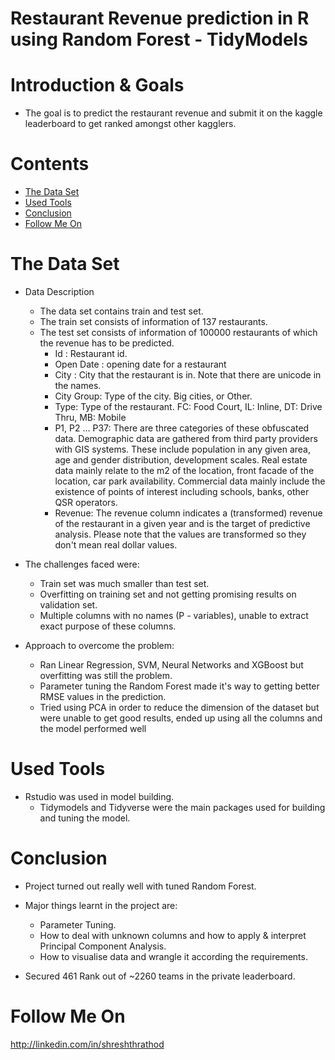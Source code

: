 # Restaurant Revenue prediction in R using Random Forest - TidyModels 

# Introduction & Goals
- The goal is to predict the restaurant revenue and submit it on the kaggle leaderboard to get ranked amongst other kagglers.

# Contents

- [The Data Set](#the-data-set)
- [Used Tools](#used-tools)
- [Conclusion](#conclusion)
- [Follow Me On](#follow-me-on)


# The Data Set
- Data Description
  - The data set contains train and test set. 
  - The train set consists of information of 137 restaurants.
  - The test set consists of information of 100000 restaurants of which the revenue has to be predicted.
    - Id : Restaurant id. 
    - Open Date : opening date for a restaurant
    - City : City that the restaurant is in. Note that there are unicode in the names. 
    - City Group: Type of the city. Big cities, or Other. 
    - Type: Type of the restaurant. FC: Food Court, IL: Inline, DT: Drive Thru, MB: Mobile
    - P1, P2 ... P37: There are three categories of these obfuscated data. Demographic data are gathered from third party providers with GIS systems. These include population in any given area, age and gender distribution, development scales. Real estate data mainly relate to the m2 of the location, front facade of the location, car park availability. Commercial data mainly include the existence of points of interest including schools, banks, other QSR operators.
    - Revenue: The revenue column indicates a (transformed) revenue of the restaurant in a given year and is the target of predictive analysis. Please note that the values are transformed so they don't mean real dollar values. 


- The challenges faced were:

  - Train set was much smaller than test set.
  - Overfitting on training set and not getting promising results on validation set.
  - Multiple columns with no names (P - variables), unable to extract exact purpose of these columns.
  
- Approach to overcome the problem:

  - Ran Linear Regression, SVM, Neural Networks and XGBoost but overfitting was still the problem.
  - Parameter tuning the Random Forest made it's way to getting better RMSE values in the prediction.
  - Tried using PCA in order to reduce the dimension of the dataset but were unable to get good results, ended up using all the columns and the model performed well


# Used Tools
- Rstudio was used in model building.
  - Tidymodels and Tidyverse were the main packages used for building and tuning the model.
  
# Conclusion
- Project turned out really well with tuned Random Forest.
- Major things learnt in the project are:
  - Parameter Tuning.
  - How to deal with unknown columns and how to apply & interpret Principal Component Analysis.
  - How to visualise data and wrangle it according the requirements.

- Secured 461 Rank out of ~2260 teams in the private leaderboard.

# Follow Me On
http://linkedin.com/in/shreshthrathod
